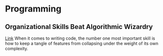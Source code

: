 # Programming

## Organizational Skills Beat Algorithmic Wizardry
[Link](https://prog21.dadgum.com/177.html)
When it comes to writing code, the number one most important skill is how to keep a tangle of features from collapsing under the weight of its own complexity.
